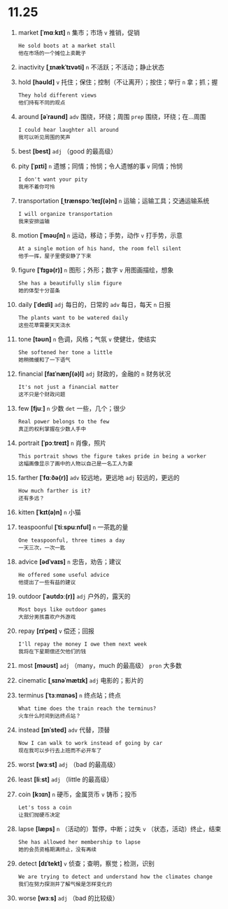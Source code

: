 # 11.25


1. market **[ˈmɑːkɪt]** `n` 集市；市场 `v` 推销，促销
    ```
    He sold boots at a market stall
    他在市场的一个摊位上卖靴子
    ```

2. inactivity **[ˌɪnækˈtɪvəti]** `n` 不活跃；不活动；静止状态

3. hold **[həʊld]** `v` 托住；保住；控制（不让离开）；按住；举行 `n` 拿；抓；握
    ```
    They hold different views
    他们持有不同的观点
    ```

4. around **[əˈraʊnd]** `adv` 围绕，环绕；周围 `prep` 围绕，环绕；在...周围
    ```
    I could hear laughter all around
    我可以听见周围的笑声
    ```

5. best **[best]** `adj` （good 的最高级）

6. pity **[ˈpɪti]** `n` 遗憾；同情；怜悯；令人遗憾的事 `v` 同情；怜悯
    ```
    I don't want your pity
    我用不着你可怜
    ```

7. transportation **[ˌtrænspɔːˈteɪʃ(ə)n]** `n` 运输；运输工具；交通运输系统
    ```
    I will organize transportation
    我来安排运输
    ```

8. motion **[ˈməʊʃn]** `n` 运动，移动；手势，动作 `v` 打手势，示意
    ```
    At a single motion of his hand, the room fell silent
    他手一挥，屋子里便安静了下来
    ```

9. figure **[ˈfɪɡə(r)]** `n` 图形；外形；数字 `v` 用图画描绘，想象
    ```
    She has a beautifully slim figure
    她的体型十分苗条
    ```

10. daily **[ˈdeɪli]** `adj` 每日的，日常的 `adv` 每日，每天 `n` 日报
    ```
    The plants want to be watered daily
    这些花草需要天天浇水
    ```

11. tone **[təʊn]** `n` 色调，风格；气氛 `v` 使健壮，使结实
    ```
    She softened her tone a little
    她稍微缓和了一下语气
    ```

12. financial **[faɪˈnænʃ(ə)l]** `adj` 财政的，金融的 `n` 财务状况
    ```
    It's not just a financial matter
    这不只是个财政问题
    ```

13. few **[fjuː]** `n` 少数 `det` 一些，几个；很少
    ```
    Real power belongs to the few
    真正的权利掌握在少数人手中
    ```

14. portrait **[ˈpɔːtreɪt]** `n` 肖像，照片
    ```
    This portrait shows the figure takes pride in being a worker
    这幅画像显示了画中的人物以自己是一名工人为豪
    ```

15. farther **[ˈfɑːðə(r)]** `adv` 较远地，更远地 `adj` 较远的，更远的
    ```
    How much farther is it?
    还有多远？
    ```

16. kitten **[ˈkɪt(ə)n]** `n` 小猫

17. teaspoonful **[ˈtiːspuːnfʊl]** `n` 一茶匙的量
    ```
    One teaspoonful, three times a day
    一天三次，一次一匙
    ```

18. advice **[ədˈvaɪs]** `n` 忠告，劝告；建议
    ```
    He offered some useful advice
    他提出了一些有益的建议
    ```

19. outdoor **[ˈaʊtdɔː(r)]** `adj` 户外的，露天的
    ```
    Most boys like outdoor games
    大部分男孩喜欢户外游戏
    ```

20. repay **[rɪˈpeɪ]** `v` 偿还；回报
    ```
    I'll repay the money I owe them next week
    我将在下星期偿还欠他们的钱
    ```

21. most **[məʊst]** `adj` （many，much 的最高级） `pron` 大多数

22. cinematic **[ˌsɪnəˈmætɪk]** `adj` 电影的；影片的

23. terminus **[ˈtɜːmɪnəs]** `n` 终点站；终点
    ```
    What time does the train reach the terminus?
    火车什么时间到达终点站？
    ```

24. instead **[ɪnˈsted]** `adv` 代替，顶替
    ```
    Now I can walk to work instead of going by car
    现在我可以步行去上班而不必开车了
    ```

25. worst **[wɜːst]** `adj` （bad 的最高级）

26. least **[liːst]** `adj` （little 的最高级）

27. coin **[kɔɪn]** `n` 硬币，金属货币 `v` 铸币；投币
    ```
    Let's toss a coin
    让我们抛硬币决定
    ```

28. lapse **[læps]** `n` （活动的）暂停，中断；过失 `v` （状态，活动）终止，结束
    ```
    She has allowed her membership to lapse
    她的会员资格期满终止，没有再续
    ```

29. detect **[dɪˈtekt]** `v` 侦查；查明，察觉；检测，识别
    ```
    We are trying to detect and understand how the climates change
    我们在努力探测并了解气候是怎样变化的
    ```

30. worse **[wɜːs]** `adj` （bad 的比较级）
